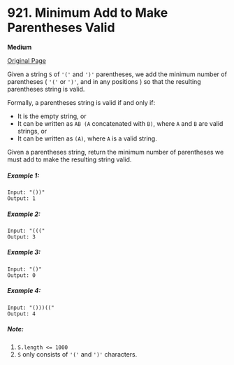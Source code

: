 # 921. Minimum Add to Make Parentheses Valid

**Medium**

[Original Page](https://leetcode.com/problems/minimum-add-to-make-parentheses-valid/)

Given a string `S` of `'('` and `')'` parentheses, we add the minimum number of parentheses ( `'('` or `')'`, and in any positions ) so that the resulting parentheses string is valid.

Formally, a parentheses string is valid if and only if:

- It is the empty string, or
- It can be written as `AB (A` concatenated with `B)`, where `A` and `B` are valid strings, or
- It can be written as `(A)`, where `A` is a valid string.

Given a parentheses string, return the minimum number of parentheses we must add to make the resulting string valid.

##### Example 1:
```
Input: "())"
Output: 1
```

##### Example 2:
```
Input: "((("
Output: 3
```

##### Example 3:
```
Input: "()"
Output: 0
```

##### Example 4:
```
Input: "()))(("
Output: 4
```

##### Note:
1. `S.length <= 1000`
2. `S` only consists of `'('` and `')'` characters.
